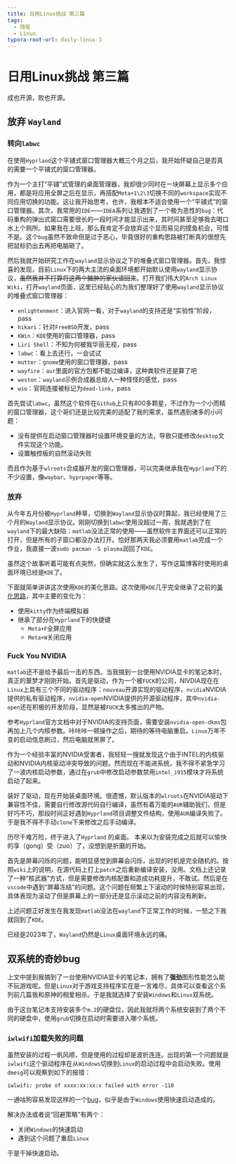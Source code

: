 ```yaml
---
title: 日用Linux挑战 第三篇
tags:
  - 随笔
  - Linux
typora-root-url: daily-linux-3
---
```


# 日用Linux挑战 第三篇

成也开源，败也开源。

<!--more-->

## 放弃 `Wayland`

### 转向`labwc`

在使用`Hyprland`这个平铺式窗口管理器大概三个月之后，我开始怀疑自己是否真的需要一个平铺式的窗口管理器。

作为一个主打“平铺”式管理的桌面管理器，我却很少同时在一块屏幕上显示多个应用，都是将应用全屏之后在显示，再搭配`Meta+1\2\3`切换不同的`workspace`实现不同应用切换的功能。这让我开始思考，也许，我根本不适合使用一个“平铺式”的窗口管理器。其次，我常用的`IDE`——`IDEA`系列让我遇到了一个极为恶性的`bug`：代码重构的弹出式窗口需要很长的一段时间才能显示出来，其时间甚至足够我去喝口水上个厕所。如果我在上班，那么我肯定不会放弃这个显而易见的摸鱼机会，可惜不是。这个`bug`虽然不致命但是过于恶心，毕竟很好的重构思路被打断真的很想先把鼠标扔出去再把电脑砸了。

然后我就开始研究工作在`wayland`显示协议之下的堆叠式窗口管理器。首先，我惊喜的发现，目前`Linux`下的两大主流的桌面环境都开始默认使用`wayland`显示协议，~~虽然我并不打算将这两个臃肿的家伙请回来~~。打开我们伟大的`Arch Linux Wiki`，打开`wayland`页面，这里已经贴心的为我们整理好了使用`wayland`显示协议的堆叠式窗口管理器：

- `enlightenment`：进入官网一看，对于`wayland`的支持还是“实验性”阶段，pass
- `hikari`：针对`FreeBSD`开发，pass
- `KWin`：`KDE`使用的窗口管理器，pass
- `Liri Shell`：不知为何被我华丽无视，pass
- `labwc`：看上去还行，一会试试
- `mutter`：`gnome`使用的窗口管理器，pass
- `wayfire`：`aur`里面的官方包都不能过编译，这种粪软件还是算了吧
- `weston`：`wayland`示例合成器总给人一种怪怪的感觉，pass
- `wio`：官网连接被标记为`dead-link`，pass

首先尝试`labwc`，虽然这个软件在`Github`上只有800多颗星，不过作为一个小而精的窗口管理器，这个哥们还是比较完美的适配了我的需求，虽然遇到诸多的小问题：

- 没有提供在启动窗口管理器时设置环境变量的方法，导致只能修改`desktop`文件实现这个功能。
- 设置触控板的自然滚动失败

而且作为基于`wlroots`合成器开发的窗口管理器，可以完美继承我在`Hyprland`下的不少设置，像`waybar`、`hyprpaper`等等。

### 放弃

从今年五月份被`Hyprland`种草，切换到`Wayland`显示协议时算起，我已经使用了三个月的`Wayland`显示协议。刚刚切换到`labwc`使用没超过一周，我就遇到了在`wayland`下的最大缺陷：`matlab`没法正常的使用——虽然软件主界面还可以正常的打开，但是所有的子窗口都没办法打开。恰好那两天我必须要用`matlab`完成一个作业，我直接一波`sudo pacman -S plasma`润回了`KDE`。

虽然这个故事听着可能有点突然，但确实就这么发生了，写作这篇博客时使用的桌面环境已经是`KDE`了。

下面就简单讲讲这次使用`KDE`的美化思路。这次使用`KDE`几乎完全继承了之前的[美化思路](https://rrricardo.top/blog/2023/01/15/daily-linux-0/)，其中主要的变化为：

- 使用`kitty`作为终端模拟器
- 继承了部分在`Hyprland`下的快捷键
  - `Meta+F`全屏应用
  - `Meta+W`关闭应用

### Fuck You NVIDIA

`matlab`还不是给予最后一击的东西。当我搞到一台使用NVIDIA显卡的笔记本时，真正的噩梦才刚刚开始。首先是驱动，作为一个被`FUCK`的公司，NIVDIA现在在`Linux`上具有三个不同的驱动程序：`nouveau`开源实现的驱动程序，`nvidia`NVIDIA提供的私有驱动程序，`nvidia-open`NVIDIA提供的开源驱动程序，其中`nvidia-open`还在积极的开发阶段，显然是被`FUCK`太多推出的产物。

参考`Hyprland`官方文档中对于NVIDIA的支持页面，需要安装`nvidia-open-dkms`包再加上几个内核参数。咔咔咔一顿操作之后，期待的等待电脑重启。`Linux`万年不变的启动信息刷过，然后电脑就黑屏了。

作为一个经验丰富的NVIDIA受害者，我轻轻一搜就发现这个由于INTEL的内核驱动和NVIDIA内核驱动冲突导致的问题。然而现在不能进系统，我不得不紧急学习了一波内核启动参数，通过在`grub`中修改启动参数禁用`intel_i915`模块才将系统启动了起来。

装好了驱动，现在开始装桌面环境。很遗憾，默认版本的`wlroots`在NVIDIA驱动下兼容性不佳，需要自行修改源代码自行编译，虽然有着万能的`AUR`辅助我们，但是好巧不巧，那段时间正好遇到`Hyprland`项目调整文件结构，使用`AUR`编译失败了。于是我不得不手动`clone`下来修改之后手动编译。

历尽千难万险，终于进入了`Hyprland` 的桌面。   本来以为安装完成之后就可以愉快的享（gong）受（zuo）了，没想到是折磨的开始。

首先是屏幕闪烁的问题，能明显感觉到屏幕会闪烁，出现的时机是完全随机的。按照`wiki`上的说明，在源代码上打上`patch`之后重新编译安装，没用。文档上还记录了一种“核武器”方式，但是需要修改内核配置和造成功耗提升，不敢试。然后是在`vscode`中遇到“屏幕冻结”的问题。这个问题在频繁上下滚动的时候特别容易出现，具体表现为滚动了但是屏幕上的一部分还是显示滚动之前的内容没有刷新。

上述问题正好发生在我发现`matlab`没法在`wayland`下正常工作的时候，一怒之下我就回到了`KDE`。

已经是2023年了，`Wayland`仍然是`Linux`桌面环境永远的痛。

## 双系统的奇妙bug

上文中提到我搞到了一台使用NVIDIA显卡的笔记本，拥有了**强劲**图形性能怎么能不玩游戏呢。但是`Linux`对于游戏支持程序实在是一言难尽，具体可以查看这个系列前几篇我和原神的相爱相杀。于是我就选择了安装`Windows`和`Linux`双系统。

由于这台笔记本支持安装多个`m.2`的硬盘位，因此我就将两个系统安装到了两个不同的硬盘中，使用`grub`切换在启动时需要进入哪个系统。

### `iwlwifi`加载失败的问题

虽然安装的过程一帆风顺，但是使用的过程却是波折连连。出现的第一个问题就是`iwlwifi`这个驱动程序在从`Windows`切换到`Linux`的启动过程中会启动失败。使用`dmesg`可以观察到如下的报错：

```
iwlwifi: probe of xxxx:xx:xx:x failed with error -110
```

一通咕狗容易发现这样的一个[bug](https://bugzilla.kernel.org/show_bug.cgi?id=209641#c55)，似乎是由于`Windows`使用快速启动造成的。

解决办法或者说“回避策略”有两个：

- 关闭`Windows`的快速启动
- 遇到这个问题了重启`Linux`

于是干掉快速启动。


